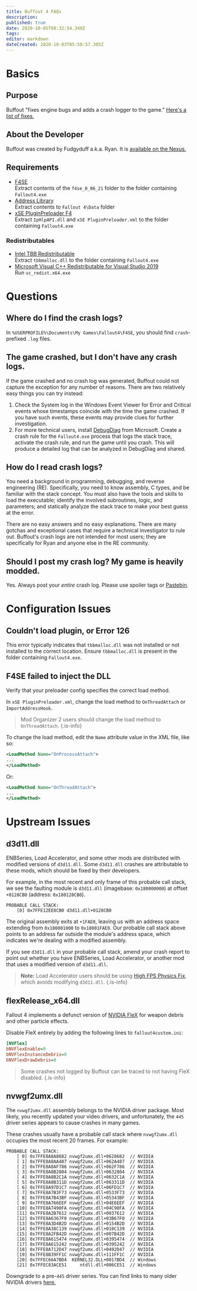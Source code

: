 ```yaml
---
title: Buffout 4 FAQs
description: 
published: true
date: 2020-10-05T08:32:54.340Z
tags: 
editor: markdown
dateCreated: 2020-10-03T05:50:57.305Z
---
```


# Basics

## Purpose

Buffout "fixes engine bugs and adds a crash logger to the game." [Here's a list of fixes.](https://github.com/Ryan-rsm-McKenzie/Buffout4/blob/master/Buffout4.toml)

## About the Developer

Buffout was created by Fudgyduff a.k.a. Ryan. It is [available on the Nexus.](https://www.nexusmods.com/fallout4/mods/47359)

## Requirements

- [F4SE](https://f4se.silverlock.org)<br>Extract contents of the `f4se_0_06_21` folder to the folder containing `Fallout4.exe`
- [Address Library](https://www.nexusmods.com/fallout4/mods/47327)<br>Extract contents to `Fallout 4\Data` folder
- [xSE PluginPreloader F4](https://www.nexusmods.com/fallout4/mods/33946)<br>Extract `IpHlpAPI.dll` and `xSE PluginPreloader.xml` to the folder containing `Fallout4.exe`

### Redistributables

- [Intel TBB Redistributable](https://www.nexusmods.com/fallout4/mods/47359?tab=files)<br>Extract `tbbmalloc.dll` to the folder containing `Fallout4.exe`
- [Microsoft Visual C++ Redistributable for Visual Studio 2019](https://support.microsoft.com/en-us/help/2977003/the-latest-supported-visual-c-downloads)<br>Run `vc_redist.x64.exe`

# Questions

## Where do I find the crash logs?

In `%USERPROFILE%\Documents\My Games\Fallout4\F4SE`, you should find `crash`-prefixed `.log` files.

## The game crashed, but I don't have any crash logs.

If the game crashed and no crash log was generated, Buffout could not capture the exception for any number of reasons. There are two relatively easy things you can try instead:

1. Check the System log in the Windows Event Viewer for Error and Critical events whose timestamps coincide with the time the game crashed. If you have such events, these events may provide clues for further investigation.
2. For more technical users, install [DebugDiag](https://www.microsoft.com/en-us/download/details.aspx?id=58210) from Microsoft. Create a crash rule for the `Fallout4.exe` process that logs the stack trace, activate the crash rule, and run the game until you crash. This will produce a detailed log that can be analyzed in DebugDiag and shared.

## How do I read crash logs?

You need a background in programming, debugging, and reverse engineering (RE). Specifically, you need to know assembly, C types, and be familiar with the stack concept. You must also have the tools and skills to load the executable; identify the involved subroutines, logic, and parameters; and statically analyze the stack trace to make your best guess at the error.

There are no easy answers and no easy explanations. There are many gotchas and exceptional cases that require a technical investigator to rule out. Buffout's crash logs are not intended for most users; they are specifically for Ryan and anyone else in the RE community. 

## Should I post my crash log? My game is heavily modded.

Yes. Always post your *entire* crash log. Please use spoiler tags or [Pastebin](https://pastebin.com).

# Configuration Issues

## Couldn't load plugin, or Error 126

This error typically indicates that `tbbmalloc.dll` was not installed or not installed to the correct location. Ensure `tbbmalloc.dll` is present in the folder containing `Fallout4.exe`.

## F4SE failed to inject the DLL

Verify that your preloader config specifies the correct load method.

In `xSE PluginPreloader.xml`, change the load method to `OnThreadAttach` or `ImportAddressHook`.

> Mod Organizer 2 users should change the load method to `OnThreadAttach`.
{.is-info}

To change the load method, edit the `Name` attribute value in the XML file, like so:

```xml
<LoadMethod Name="OnProcessAttach">
...
</LoadMethod>
```

Or:

```xml
<LoadMethod Name="OnThreadAttach">
...
</LoadMethod>
```

# Upstream Issues

## d3d11.dll

ENBSeries, Load Accelerator, and some other mods are distributed with modified versions of `d3d11.dll`. Some `d3d11.dll` crashes are attributable to these mods, which should be fixed by their developers.

For example, in the most recent and only frame of this probable call stack, we see the faulting module is `d3d11.dll` (imagebase: `0x180000000`) at offset `+0128CB0` (address: `0x180128CB0`).

```
PROBABLE CALL STACK:
	[0] 0x7FFE12EE8CB0 d3d11.dll+0128CB0
```

The original assembly exits at `+1FAE0`, leaving us with an address space extending from `0x180001000` to `0x18001FAE0`. Our probable call stack above points to an address far outside the module's address space, which indicates we're dealing with a modified assembly.

If you see `d3d11.dll` in your probable call stack, amend your crash report to point out whether you have ENBSeries, Load Accelerator, or another mod that uses a modified version of `d3d11.dll`.

> **Note:** Load Accelerator users should be using [High FPS Physics Fix](https://www.nexusmods.com/fallout4/mods/44798), which avoids modifying `d3d11.dll`.
{.is-info}


## flexRelease_x64.dll

Fallout 4 implements a defunct version of [NVIDIA FleX](https://developer.nvidia.com/flex) for weapon debris and other particle effects.

Disable FleX entirely by adding the following lines to `fallout4custom.ini`:

```ini
[NVFlex]
bNVFlexEnable=0
bNVFlexInstanceDebris=0
bNVFlexDrawDebris=0
```

> Some crashes not logged by Buffout can be traced to not having FleX disabled.
{.is-info}

## nvwgf2umx.dll

The `nvwgf2umx.dll` assembly belongs to the NVIDIA driver package. Most likely, you recently updated your video drivers, and unfortunately, the `445` driver series appears to cause crashes in many games.

These crashes usually have a probable call stack where `nvwgf2umx.dll` occupies the most recent 20 frames. For example:

```
PROBABLE CALL STACK:
	[ 0] 0x7FFE8A8A8682 nvwgf2umx.dll+0628682  // NVIDIA
	[ 1] 0x7FFE8A8AA487 nvwgf2umx.dll+062A487  // NVIDIA
	[ 2] 0x7FFE8A8AF786 nvwgf2umx.dll+062F786  // NVIDIA
	[ 3] 0x7FFE8A8B2804 nvwgf2umx.dll+0632804  // NVIDIA
	[ 4] 0x7FFE8A8B2C1A nvwgf2umx.dll+0632C1A  // NVIDIA
	[ 5] 0x7FFE8A8B311D nvwgf2umx.dll+063311D  // NVIDIA
	[ 6] 0x7FFE8A97D1C7 nvwgf2umx.dll+06FD1C7  // NVIDIA
	[ 7] 0x7FFE8A7B3F73 nvwgf2umx.dll+0533F73  // NVIDIA
	[ 8] 0x7FFE8A7B43BF nvwgf2umx.dll+05343BF  // NVIDIA
	[ 9] 0x7FFE8A766EEF nvwgf2umx.dll+04E6EEF  // NVIDIA
	[10] 0x7FFE8A7490FA nvwgf2umx.dll+04C90FA  // NVIDIA
	[11] 0x7FFE8A2B7612 nvwgf2umx.dll+0037612  // NVIDIA
	[12] 0x7FFE8A6367F0 nvwgf2umx.dll+03B67F0  // NVIDIA
	[13] 0x7FFE8A3D4B2D nvwgf2umx.dll+0154B2D  // NVIDIA
	[14] 0x7FFE8A38C139 nvwgf2umx.dll+010C139  // NVIDIA
	[15] 0x7FFE8A2FB42D nvwgf2umx.dll+007B42D  // NVIDIA
	[16] 0x7FFE8A615474 nvwgf2umx.dll+0395474  // NVIDIA
	[17] 0x7FFE8A615242 nvwgf2umx.dll+0395242  // NVIDIA
	[18] 0x7FFE8A712D47 nvwgf2umx.dll+0492D47  // NVIDIA
	[19] 0x7FFE8B39FF1C nvwgf2umx.dll+111FF1C  // NVIDIA
	[20] 0x7FFEC66A7BD4  KERNEL32.DLL+0017BD4  // Windows
	[21] 0x7FFEC83ACE51     ntdll.dll+006CE51  // Windows
```

Downgrade to a pre-`445` driver series. You can find links to many older NVIDIA drivers [here.](https://github.com/keylase/nvidia-patch/tree/master/win)
